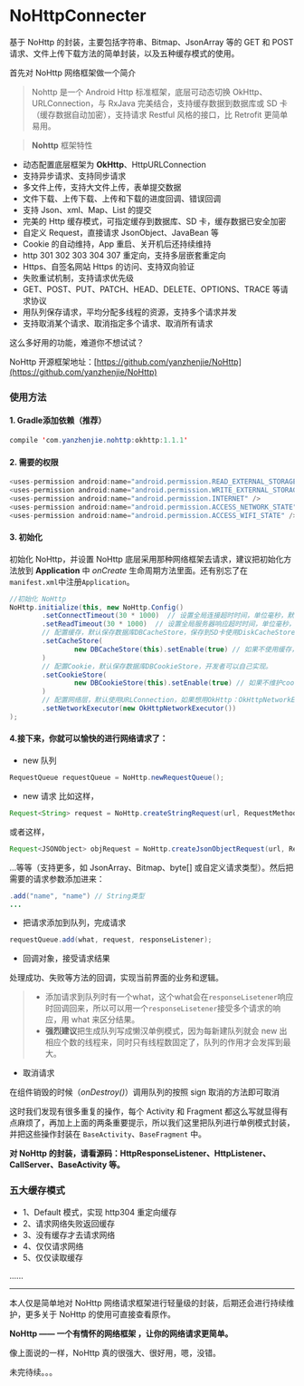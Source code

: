 # NoHttpConnecter
基于 NoHttp 的封装，主要包括字符串、Bitmap、JsonArray 等的 GET 和 POST 请求、文件上传下载方法的简单封装，以及五种缓存模式的使用。

首先对 NoHttp 网络框架做一个简介
> Nohttp 是一个 Android Http 标准框架，底层可动态切换 OkHttp、URLConnection，与 RxJava 完美结合，支持缓存数据到数据库或 SD 卡（缓存数据自动加密），支持请求 Restful 风格的接口，比 Retrofit 更简单易用。

> **Nohttp** 框架特性
* 动态配置底层框架为 **OkHttp**、HttpURLConnection
* 支持异步请求、支持同步请求
* 多文件上传，支持大文件上传，表单提交数据
* 文件下载、上传下载、上传和下载的进度回调、错误回调
* 支持 Json、xml、Map、List 的提交
* 完美的 Http 缓存模式，可指定缓存到数据库、SD 卡，缓存数据已安全加密
* 自定义 Request，直接请求 JsonObject、JavaBean 等
* Cookie 的自动维持，App 重启、关开机后还持续维持
* http 301 302 303 304 307 重定向，支持多层嵌套重定向
* Https、自签名网站 Https 的访问、支持双向验证
* 失败重试机制，支持请求优先级
* GET、POST、PUT、PATCH、HEAD、DELETE、OPTIONS、TRACE 等请求协议
* 用队列保存请求，平均分配多线程的资源，支持多个请求并发
* 支持取消某个请求、取消指定多个请求、取消所有请求

这么多好用的功能，难道你不想试试？

NoHttp 开源框架地址：[https://github.com/yanzhenjie/NoHttp](https://github.com/yanzhenjie/NoHttp)

### 使用方法

#### 1. Gradle添加依赖（推荐）

```java
compile 'com.yanzhenjie.nohttp:okhttp:1.1.1'
```

#### 2. 需要的权限

```java
<uses-permission android:name="android.permission.READ_EXTERNAL_STORAGE" />
<uses-permission android:name="android.permission.WRITE_EXTERNAL_STORAGE" />
<uses-permission android:name="android.permission.INTERNET" />
<uses-permission android:name="android.permission.ACCESS_NETWORK_STATE" />
<uses-permission android:name="android.permission.ACCESS_WIFI_STATE" />
```

#### 3. 初始化
初始化 NoHttp，并设置 NoHttp 底层采用那种网络框架去请求，建议把初始化方法放到 **Application** 中 *onCreate* 生命周期方法里面。还有别忘了在`manifest.xml`中注册`Application`。
```java
//初始化 NoHttp
NoHttp.initialize(this, new NoHttp.Config()
        .setConnectTimeout(30 * 1000)  // 设置全局连接超时时间，单位毫秒，默认10s。
        .setReadTimeout(30 * 1000)  // 设置全局服务器响应超时时间，单位毫秒，默认10s。
        // 配置缓存，默认保存数据库DBCacheStore，保存到SD卡使用DiskCacheStore。
        .setCacheStore(
                new DBCacheStore(this).setEnable(true) // 如果不使用缓存，设置setEnable(false)禁用。
        )
        // 配置Cookie，默认保存数据库DBCookieStore，开发者可以自己实现。
        .setCookieStore(
                new DBCookieStore(this).setEnable(true) // 如果不维护cookie，设置false禁用。
        )
        // 配置网络层，默认使用URLConnection，如果想用OkHttp：OkHttpNetworkExecutor。
        .setNetworkExecutor(new OkHttpNetworkExecutor())
);
```

#### 4.接下来，你就可以愉快的进行网络请求了：
 - new 队列
```java
RequestQueue requestQueue = NoHttp.newRequestQueue();
```
 - new 请求
比如这样，
```java
Request<String> request = NoHttp.createStringRequest(url, RequestMethod.GET);
```
 或者这样，
```java
Request<JSONObject> objRequest = NoHttp.createJsonObjectRequest(url, RequestMethod.POST);
```
  ...等等（支持更多，如 JsonArray、Bitmap、byte[] 或自定义请求类型）。然后把需要的请求参数添加进来：
```java
.add("name", "name") // String类型
...
```
 - 把请求添加到队列，完成请求
```java
requestQueue.add(what, request, responseListener);
```
 - 回调对象，接受请求结果

  处理成功、失败等方法的回调，实现当前界面的业务和逻辑。

  > * 添加请求到队列时有一个what，这个what会在`responseLisetener`响应时回调回来，所以可以用一个`responseLisetener`接受多个请求的响应，用 what 来区分结果。
  > * **强烈建议**把生成队列写成懒汉单例模式，因为每新建队列就会 new 出相应个数的线程来，同时只有线程数固定了，队列的作用才会发挥到最大。

 - 取消请求

  在组件销毁的时候（*onDestroy()*）调用队列的按照 sign 取消的方法即可取消

这时我们发现有很多重复的操作，每个 Activity 和 Fragment 都这么写就显得有点麻烦了，再加上上面的两条重要提示，所以我们这里把队列进行单例模式封装，并把这些操作封装在 `BaseActivity`、`BaseFragment` 中。

**对 NoHttp 的封装，请看源码：HttpResponseListener、HttpListener、CallServer、BaseActivity 等。**

### 五大缓存模式
 - 1、Default 模式，实现 http304 重定向缓存
 - 2、请求网络失败返回缓存
 - 3、没有缓存才去请求网络
 - 4、仅仅请求网络
 - 5、仅仅读取缓存


......

---
本人仅是简单地对 NoHttp 网络请求框架进行轻量级的封装，后期还会进行持续维护，更多关于 NoHttp 的使用可直接查看原作。

**NoHttp —— 一个有情怀的网络框架 ，让你的网络请求更简单。**

像上面说的一样，NoHttp 真的很强大、很好用，嗯，没错。

未完待续。。。

